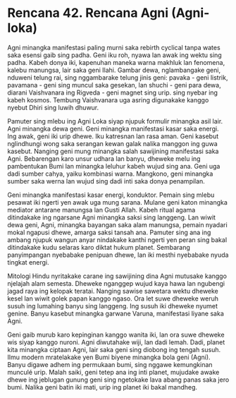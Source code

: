 # Rencana 42. Rencana Agni (Agni-loka)

Agni minangka manifestasi paling murni saka rebirth cyclical tanpa wates saka esensi gaib sing padha. Geni iku roh, nyawa lan awak ing wektu sing padha. Kabeh donya iki, kapenuhan maneka warna makhluk lan fenomena, kalebu manungsa, lair saka geni Ilahi. Gambar dewa, nglambangake geni, nduweni telung rai, sing nggambarake telung jinis geni: pavaka - geni listrik, pavamana - geni sing muncul saka gesekan, lan shuchi - geni para dewa, diarani Vaishvanara ing Rigveda - geni magnet sing urip. sing nyebar ing kabeh kosmos. Tembung Vaishvanara uga asring digunakake kanggo nyebut Dhiri sing luwih dhuwur.

Pamuter sing mlebu ing Agni Loka siyap njupuk formulir minangka asil lair. Agni minangka dewa geni. Geni minangka manifestasi kasar saka energi. Ing awak, geni iki urip dhewe. Iku katresnan lan rasa aman. Geni kasebut nglindhungi wong saka serangan kewan galak nalika manggon ing guwa kasebut. Nanging geni mung minangka salah sawijining manifestasi saka Agni. Bebarengan karo unsur udhara lan banyu, dheweke melu ing pambentukan Bumi lan minangka leluhur kabeh wujud sing ana. Geni uga dadi sumber cahya, yaiku kombinasi warna. Mangkono, geni minangka sumber saka werna lan wujud sing dadi inti saka donya penampilan.

Geni minangka manifestasi kasar energi, konduktor. Pemain sing mlebu pesawat iki ngerti yen awak uga mung sarana. Mulane geni katon minangka mediator antarane manungsa lan Gusti Allah. Kabeh ritual agama ditindakake ing ngarsane Agni minangka saksi sing langgeng. Lan wiwit dewa geni, Agni, minangka bayangan saka alam manungsa, pemain nyadari mokal ngapusi dhewe, amarga saksi tansah ana. Pamuter sing ana ing ambang njupuk wangun anyar nindakake kanthi ngerti yen peran sing bakal ditindakake kudu selaras karo diktat hukum planet. Sembarang panyimpangan nyebabake penipuan dhewe, lan iki mesthi nyebabake nyuda tingkat energi.

Mitologi Hindu nyritakake carane ing sawijining dina Agni mutusake kanggo njelajah alam semesta. Dheweke nganggep wujud kaya hawa lan ngubengi jagad raya ing kelopak teratai. Nanging sawise sawetara wektu dheweke kesel lan wiwit golek papan kanggo ngaso. Ora let suwe dheweke weruh susuh ing lumahing banyu sing langgeng. Ing susuh iki dheweke nyumet genine. Banyu kasebut minangka garwane Varuna, manifestasi liyane saka Agni.

Geni gaib murub karo kepinginan kanggo wanita iki, lan ora suwe dheweke wis siyap kanggo nuroni. Agni diwutahake wiji, lan dadi lemah. Dadi, planet kita minangka ciptaan Agni, lair saka geni sing diobong ing tengah susuh. Ilmu modern mratelakake yen Bumi biyene minangka bola geni (Agni). Banyu digawe adhem ing permukaan bumi, sing nggawe kemungkinan munculé urip. Malah saiki, geni tetep ana ing inti planet, mujudake awake dhewe ing jeblugan gunung geni sing ngetokake lava abang panas saka jero bumi. Nalika geni batin iki mati, urip ing planet iki bakal mandheg.
